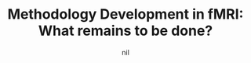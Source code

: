 ---
title: "Methodology Development in fMRI: What remains to be done?"
project_id: 
date: nil
conference_id: ""
presenters:
   - peter_bandettini
summary: "<p>Third International Symposium on Cognitive Neuroscience, Hong Kong, China</p>"
file: /assets/presentations/T151.ppt
filename: T151.ppt
layout: presentation
---
